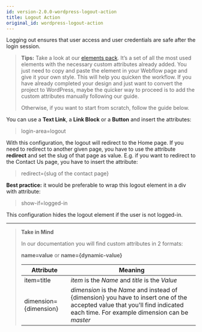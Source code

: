 ```yaml
---
id: version-2.0.0-wordpress-logout-action
title: Logout Action
original_id: wordpress-logout-action
---
```


Logging out ensures that user access and user credentials are safe after the login session.

> **Tips:**
> Take a look at our [elements pack](https://preview.webflow.com/preview/webflow-to-shopify-elements?utm_medium=preview_link&utm_source=designer&utm_content=webflow-to-shopify-elements&preview=71280fc62c37d44b2222bbe7b9a3e953&mode=preview). It’s a set of all the most used elements with the necessary custom attributes already added. You just need to copy and paste the element in your Webflow page and give it your own style. This will help you quicken the workflow. If you have already completed your design and just want to convert the project to WordPress, maybe the quicker way to proceed is to add the custom attributes manually following our guide.
>
> Otherwise, if you want to start from scratch, follow the guide below.

You can use a **Text Link**, a **Link Block** or a **Button** and insert the attributes:

> login-area=logout

With this configuration, the logout will redirect to the Home page. If you need to redirect to another given page, you have to use the attribute **redirect** and set the slug of that page as value. E.g. if you want to redirect to the Contact Us page, you have to insert the attribute:

> redirect={slug of the contact page}

**Best practice:** it would be preferable to wrap this logout element in a div with attribute:

> show-if=logged-in

This configuration hides the logout element if the user is not logged-in.



---------
> **Take in Mind**
>
> In our documentation you will find custom attributes in 2 formats:
>
> **name=value** or **name={dynamic-value}**
>
>
> **Attribute**             | **Meaning** | 
> -------------             | --------------- |
> | item=title              | *item* is the *Name* and *title* is the *Value* |
> | dimension={dimension}   | *dimension* is the *Name* and instead of {dimension} you have to insert one of the accepted value that you'll find indicated each time. For example dimension can be *master*|